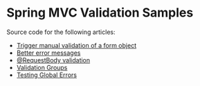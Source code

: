 Spring MVC Validation Samples
=============================

Source code for the following articles:


* [Trigger manual validation of a form object](http://blog.codeleak.pl/2016/04/spring-mvc-manual-form-validation.html)
* [Better error messages](http://blog.codeleak.pl/2014/06/better-error-messages-with-bean.html)
* [@RequestBody validation](http://blog.codeleak.pl/2013/09/request-body-validation-in-spring-mvc-3.2.html)
* [Validation Groups](http://blog.codeleak.pl/2014/08/validation-groups-in-spring-mvc.html)
* [Testing Global Errors](http://blog.codeleak.pl/2014/08/spring-mvc-test-assert-given-model-attribute-global-errors.html)